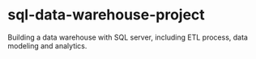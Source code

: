 # sql-data-warehouse-project
Building a data warehouse with SQL server, including ETL process, data modeling and analytics.
